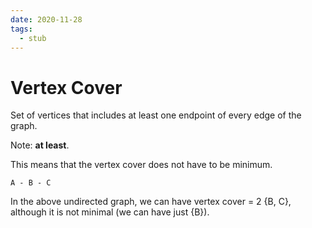 ```yaml
---
date: 2020-11-28
tags: 
  - stub
---
```


# Vertex Cover

Set of vertices that includes at least one endpoint of every edge of the graph.

Note: **at least**.

This means that the vertex cover does not have to be minimum.

```
A - B - C
```

In the above undirected graph, we can have vertex cover = 2 {B, C}, although it is not minimal (we can have just {B}).

